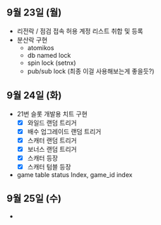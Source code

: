 
## 9월 23일 (월)

- 리전락 / 점검 접속 허용 계정 리스트 취합 및 등록
- 분산락 구현
	- atomikos
	- db named lock
	- spin lock (setnx)
	- pub/sub lock (최종 이걸 사용해보는게 좋을듯?)


## 9월 24일 (화)

- 21번 슬롯 개발용 치트 구현
	- [x] 와일드 랜덤 트리거
	- [x] 배수 업그레이드 랜덤 트리거
	- [x] 스캐터 랜덤 트리거
	- [x] 보너스 랜덤 트리거
	- [x] 스캐터 등장
	- [x] 스캐터 텀블 등장
- game table status Index, game_id index

## 9월 25일 (수)

- 